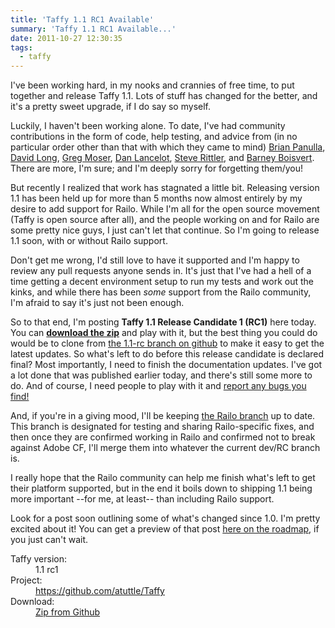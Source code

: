 ```yaml
---
title: 'Taffy 1.1 RC1 Available'
summary: 'Taffy 1.1 RC1 Available...'
date: 2011-10-27 12:30:35
tags:
  - taffy
---
```


I've been working hard, in my nooks and crannies of free time, to put together and release Taffy 1.1. Lots of stuff has changed for the better, and it's a pretty sweet upgrade, if I do say so myself.

Luckily, I haven't been working alone. To date, I've had community contributions in the form of code, help testing, and advice from (in no particular order other than that with which they came to mind) [Brian Panulla][1], [David Long][2], [Greg Moser][3], [Dan Lancelot][4], [Steve Rittler][5], and [Barney Boisvert][6]. There are more, I'm sure; and I'm deeply sorry for forgetting them/you!

But recently I realized that work has stagnated a little bit. Releasing version 1.1 has been held up for more than 5 months now almost entirely by my desire to add support for Railo. While I'm all for the open source movement (Taffy is open source after all), and the people working on and for Railo are some pretty nice guys, I just can't let that continue. So I'm going to release 1.1 soon, with or without Railo support.

Don't get me wrong, I'd still love to have it supported and I'm happy to review any pull requests anyone sends in. It's just that I've had a hell of a time getting a decent environment setup to run my tests and work out the kinks, and while there has been _some_ support from the Railo community, I'm afraid to say it's just not been enough.

So to that end, I'm posting **Taffy 1.1 Release Candidate 1 (RC1)** here today. You can [**download the zip**][7] and play with it, but the best thing you could do would be to clone from [the 1.1-rc branch on github][8] to make it easy to get the latest updates. So what's left to do before this release candidate is declared final? Most importantly, I need to finish the documentation updates. I've got a lot done that was published earlier today, and there's still some more to do. And of course, I need people to play with it and [report any bugs you find!][9]

And, if you're in a giving mood, I'll be keeping [the Railo branch][10] up to date. This branch is designated for testing and sharing Railo-specific fixes, and then once they are confirmed working in Railo and confirmed not to break against Adobe CF, I'll merge them into whatever the current dev/RC branch is.

I really hope that the Railo community can help me finish what's left to get their platform supported, but in the end it boils down to shipping 1.1 being more important --for me, at least-- than including Railo support.

Look for a post soon outlining some of what's changed since 1.0. I'm pretty excited about it! You can get a preview of that post [here on the roadmap][11], if you just can't wait.

<dl class="plugin-data">
  <dt>Taffy version:</dt>
  <dd>1.1 rc1</dd>
  <dt>Project:</dt>
  <dd><a href="https://github.com/atuttle/Taffy">https://github.com/atuttle/Taffy</a></dd>
  <dt class="install">Download:</dt>
  <dd class="install"><a href="https://github.com/atuttle/Taffy/zipball/1.1-rc">Zip from Github</a></dd>
</dl>

[1]: http://ghostednotes.com/
[2]: http://davejlong.com/blog/
[3]: http://www.gregmoser.com/blog/
[4]: http://www.danlance.co.uk/
[5]: http://www.countermarch.com/
[6]: http://www.barneyb.com/barneyblog/
[7]: https://github.com/atuttle/Taffy/zipball/1.1-rc
[8]: https://github.com/atuttle/Taffy/tree/1.1-rc
[9]: https://github.com/atuttle/Taffy/issues?milestone=1&sort=created&direction=desc&state=open
[10]: https://github.com/atuttle/Taffy/tree/Railo
[11]: https://github.com/atuttle/Taffy/wiki/Roadmap

